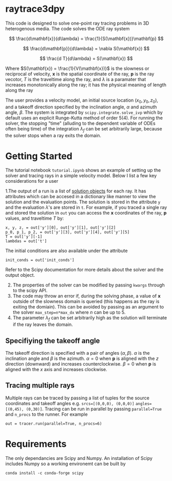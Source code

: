 # raytrace3dpy

This code is designed to solve one-point ray tracing problems in 3D heterogenous media.
The code solves the ODE ray system

$$
\frac{d\mathbf{x}}{d\lambda} = \frac{1}{S(\mathbf{x})}\mathbf{p}
$$

$$
\frac{d\mathbf{p}}{d\lambda} = \nabla S(\mathbf{x})
$$

$$
\frac{d T}{d\lambda} = S(\mathbf{x})
$$

Where $S(\mathbf{x}) = \frac{1}{V(\mathbf{x})}$ is the slowness or reciprocal of velocity, $\mathbf{x}$ is the spatial coordinate of the ray, $\mathbf{p}$ is the ray vecotor, $T$ is the traveltime along the ray, and $\lambda$ is a paramater that increases monotonically along the ray; it has the physical meaning of length along the ray

The user provides a velocity model, an initial source location $(x_0, y_0, z_0)$, and a takeoff direction specified by the inclination angle, $\alpha$ and azimuth angle, $\beta$.  The system is integrated by `scipy.integrate.solve_ivp` which by default uses an explicit Runge-Kutta method of order 5(4). For running the solver, the stopping "time" (alluding to the dependent variable of ODEs often being time) of the integration $\lambda_f$ can be set arbitrarily large, because the solver stops when a ray exits the domain.

# Getting Started

The tutorial notebook `tutorial.ipynb` shows an example of setting up the solver and tracing rays in a simple velocity model. Below I list a few key considerations for a user 

1.The output of a run is a list of [solution objects](https://docs.scipy.org/doc/scipy/reference/generated/scipy.integrate.solve_ivp.html#scipy.integrate.solve_ivp) for each ray. It has attributes which can be accesed in a dictionary like manner to view the solution and the evaluation points. The solution is stored in the attribute `y` and the evaluation $\lambda$'s are stored in `t`. For example, if you traced a single ray and stored the solution in `out` you can access the $\mathbf{x}$ coordinates of the ray, $\mathbf{p}$ values, and traveltime $T$ by:

```
x, y, z, = out['y'][0], out['y'][1], out['y'][2]
p_0, p_1, p_2, = out['y'][3], out['y'][4], out['y'][5]
T = out['y'][-1]
lambdas = out['t']
```
The initial conditions are also available under the attribute 

```
init_conds = out['init_conds']
```
Refer to the Scipy documentation for more details about the solver and the output object.

2. The properties of the solver can be modified by passing `kwargs` through to the scipy API.
3. The code may throw an error if, during the solving phase, a value of $\mathbf{x}$ outside of the slowness domain is queried (this happens as the ray is exiting the domiain). This can be avoided by passing as an argument to the solver `max_step=n*max_dx` where $n$ can be up to 5. 
4. The parameter $\lambda_f$ can be set arbitrarily high as the solution will terminate if the ray leaves the domain. 


## Specifiying the takeoff angle

The takeoff direction is specified with a pair of angles $(\alpha, \beta)$. $\alpha$ is the inclination angle and $\beta$ is the azimuth. $\alpha=0$ when $\mathbf{p}$ is aligned with the $z$ direction (downward) and increases counterclockwise. $\beta=0$ when $\mathbf{p}$ is aligned with the $x$ axis and increases clockwise.

## Tracing multiple rays

Multiple rays can be traced by passing a list of tuples for the source coordinates and takeoff angles e.g. `srcs=[(0,0,0), (0,0,0)]` `angles=[(0,45), (0,30)]`. Tracing can be run in parallel by passing `parallel=True` and `n_procs` to the runner. For example

```
out = tracer.run(parallel=True, n_procs=6)
```

# Requirements

The only dependancies are Scipy and Numpy. An installation of Scipy includes Numpy so a working environemt can be built by

```
conda install -c conda-forge scipy 
```
